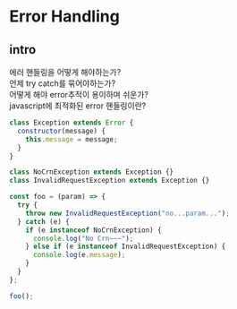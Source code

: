 # Error Handling

## intro

에러 핸들링을 어떻게 해야하는가?  
언제 try catch를 묶어야하는가?  
어떻게 해야 error추적이 용이하며 쉬운가?  
javascript에 최적화된 error 핸들링이란?

```js
class Exception extends Error {
  constructor(message) {
    this.message = message;
  }
}

class NoCrnException extends Exception {}
class InvalidRequestException extends Exception {}

const foo = (param) => {
  try {
    throw new InvalidRequestException("no...param...");
  } catch (e) {
    if (e instanceof NoCrnException) {
      console.log("No Crn~~~");
    } else if (e instanceof InvalidRequestException) {
      console.log(e.message);
    }
  }
};

foo();
```
